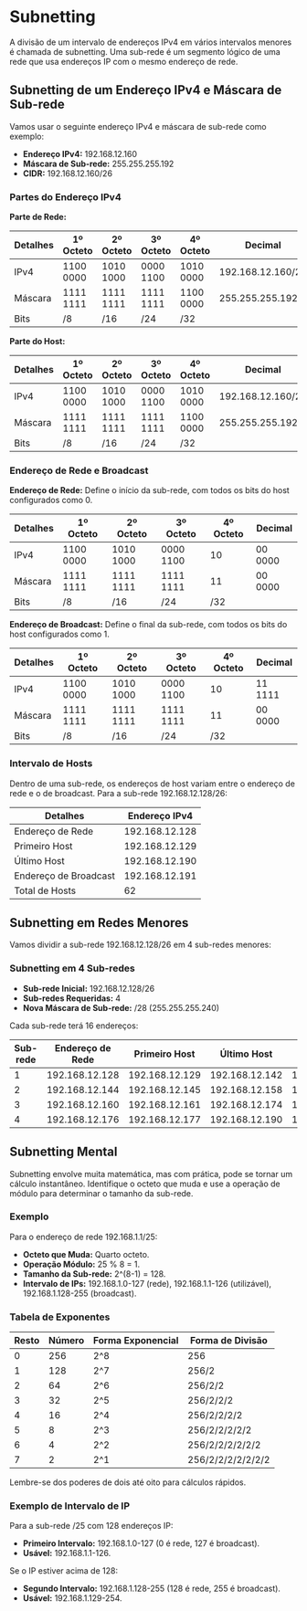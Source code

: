 # Subnetting

A divisão de um intervalo de endereços IPv4 em vários intervalos menores é chamada de subnetting. Uma sub-rede é um segmento lógico de uma rede que usa endereços IP com o mesmo endereço de rede.

## Subnetting de um Endereço IPv4 e Máscara de Sub-rede

Vamos usar o seguinte endereço IPv4 e máscara de sub-rede como exemplo:

- **Endereço IPv4:** 192.168.12.160
- **Máscara de Sub-rede:** 255.255.255.192
- **CIDR:** 192.168.12.160/26

### Partes do Endereço IPv4

**Parte de Rede:**

| Detalhes    | 1º Octeto  | 2º Octeto  | 3º Octeto  | 4º Octeto  | Decimal              |
|-------------|------------|------------|------------|------------|----------------------|
| IPv4        | 1100 0000  | 1010 1000  | 0000 1100  | 1010 0000  | 192.168.12.160/26    |
| Máscara     | 1111 1111  | 1111 1111  | 1111 1111  | 1100 0000  | 255.255.255.192      |
| Bits        | /8         | /16        | /24        | /32        |                      |

**Parte do Host:**

| Detalhes    | 1º Octeto  | 2º Octeto  | 3º Octeto  | 4º Octeto  | Decimal              |
|-------------|------------|------------|------------|------------|----------------------|
| IPv4        | 1100 0000  | 1010 1000  | 0000 1100  | 1010 0000  | 192.168.12.160/26    |
| Máscara     | 1111 1111  | 1111 1111  | 1111 1111  | 1100 0000  | 255.255.255.192      |
| Bits        | /8         | /16        | /24        | /32        |                      |

### Endereço de Rede e Broadcast

**Endereço de Rede:** Define o início da sub-rede, com todos os bits do host configurados como 0.

| Detalhes    | 1º Octeto  | 2º Octeto  | 3º Octeto  | 4º Octeto  | Decimal              |
|-------------|------------|------------|------------|------------|----------------------|
| IPv4        | 1100 0000  | 1010 1000  | 0000 1100  | 10|00 0000 | 192.168.12.128/26    |
| Máscara     | 1111 1111  | 1111 1111  | 1111 1111  | 11|00 0000 | 255.255.255.192      |
| Bits        | /8         | /16        | /24        | /32        |                      |

**Endereço de Broadcast:** Define o final da sub-rede, com todos os bits do host configurados como 1.

| Detalhes    | 1º Octeto  | 2º Octeto  | 3º Octeto  | 4º Octeto  | Decimal              |
|-------------|------------|------------|------------|------------|----------------------|
| IPv4        | 1100 0000  | 1010 1000  | 0000 1100  | 10|11 1111 | 192.168.12.191/26    |
| Máscara     | 1111 1111  | 1111 1111  | 1111 1111  | 11|00 0000 | 255.255.255.192      |
| Bits        | /8         | /16        | /24        | /32        |                      |

### Intervalo de Hosts

Dentro de uma sub-rede, os endereços de host variam entre o endereço de rede e o de broadcast. Para a sub-rede 192.168.12.128/26:

| Detalhes         | Endereço IPv4            |
|------------------|--------------------------|
| Endereço de Rede | 192.168.12.128           |
| Primeiro Host    | 192.168.12.129           |
| Último Host      | 192.168.12.190           |
| Endereço de Broadcast | 192.168.12.191       |
| Total de Hosts   | 62                       |

## Subnetting em Redes Menores

Vamos dividir a sub-rede 192.168.12.128/26 em 4 sub-redes menores:

### Subnetting em 4 Sub-redes

- **Sub-rede Inicial:** 192.168.12.128/26
- **Sub-redes Requeridas:** 4
- **Nova Máscara de Sub-rede:** /28 (255.255.255.240)

Cada sub-rede terá 16 endereços:

| Sub-rede | Endereço de Rede  | Primeiro Host   | Último Host    | Endereço de Broadcast | CIDR             |
|----------|-------------------|-----------------|----------------|-----------------------|------------------|
| 1        | 192.168.12.128    | 192.168.12.129  | 192.168.12.142 | 192.168.12.143        | 192.168.12.128/28|
| 2        | 192.168.12.144    | 192.168.12.145  | 192.168.12.158 | 192.168.12.159        | 192.168.12.144/28|
| 3        | 192.168.12.160    | 192.168.12.161  | 192.168.12.174 | 192.168.12.175        | 192.168.12.160/28|
| 4        | 192.168.12.176    | 192.168.12.177  | 192.168.12.190 | 192.168.12.191        | 192.168.12.176/28|

## Subnetting Mental

Subnetting envolve muita matemática, mas com prática, pode se tornar um cálculo instantâneo. Identifique o octeto que muda e use a operação de módulo para determinar o tamanho da sub-rede.

### Exemplo

Para o endereço de rede 192.168.1.1/25:

- **Octeto que Muda:** Quarto octeto.
- **Operação Módulo:** 25 % 8 = 1.
- **Tamanho da Sub-rede:** 2^(8-1) = 128.
- **Intervalo de IPs:** 192.168.1.0-127 (rede), 192.168.1.1-126 (utilizável), 192.168.1.128-255 (broadcast).

### Tabela de Exponentes

| Resto | Número | Forma Exponencial | Forma de Divisão |
|-------|--------|-------------------|------------------|
| 0     | 256    | 2^8               | 256              |
| 1     | 128    | 2^7               | 256/2            |
| 2     | 64     | 2^6               | 256/2/2          |
| 3     | 32     | 2^5               | 256/2/2/2        |
| 4     | 16     | 2^4               | 256/2/2/2/2      |
| 5     | 8      | 2^3               | 256/2/2/2/2/2    |
| 6     | 4      | 2^2               | 256/2/2/2/2/2/2  |
| 7     | 2      | 2^1               | 256/2/2/2/2/2/2/2|

Lembre-se dos poderes de dois até oito para cálculos rápidos.

### Exemplo de Intervalo de IP

Para a sub-rede /25 com 128 endereços IP:

- **Primeiro Intervalo:** 192.168.1.0-127 (0 é rede, 127 é broadcast).
- **Usável:** 192.168.1.1-126.

Se o IP estiver acima de 128:

- **Segundo Intervalo:** 192.168.1.128-255 (128 é rede, 255 é broadcast).
- **Usável:** 192.168.1.129-254.


